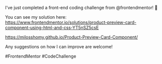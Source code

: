 I've just completed a front-end coding challenge from @frontendmentor! 🎉

You can see my solution here: https://www.frontendmentor.io/solutions/product-preview-card-component-using-html-and-css-YT5nSZ5csE

https://milosshomy.github.io/Product-Preview-Card-Component/

Any suggestions on how I can improve are welcome!

#FrontendMentor #CodeChallenge
